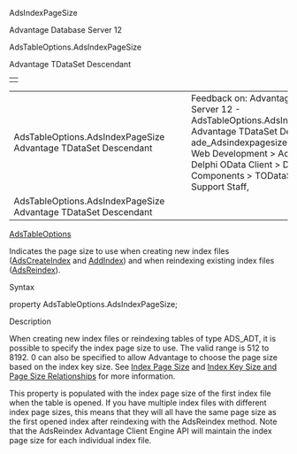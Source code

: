 AdsIndexPageSize




Advantage Database Server 12  

AdsTableOptions.AdsIndexPageSize

Advantage TDataSet Descendant

|  |
| --- |
|  |

|  |  |  |  |  |
| --- | --- | --- | --- | --- |
| AdsTableOptions.AdsIndexPageSize  Advantage TDataSet Descendant |  |  | Feedback on: Advantage Database Server 12 - AdsTableOptions.AdsIndexPageSize Advantage TDataSet Descendant ade\_Adsindexpagesize Advantage Web Development > Advantage Delphi OData Client > Delphi OData Components > TODataSet / Dear Support Staff, |  |
| AdsTableOptions.AdsIndexPageSize  Advantage TDataSet Descendant |  |  |  |  |

[AdsTableOptions](ade_adstableoptions.htm)

Indicates the page size to use when creating new index files ([AdsCreateIndex](ade_adscreateindex.htm) and [AddIndex](ade_addindex.htm)) and when reindexing existing index files ([AdsReindex](ade_adsreindex.htm)).

Syntax

property AdsTableOptions.AdsIndexPageSize;

Description

When creating new index files or reindexing tables of type ADS\_ADT, it is possible to specify the index page size to use. The valid range is 512 to 8192. 0 can also be specified to allow Advantage to choose the page size based on the index key size. See [Index Page Size](master_index_page_size.htm) and [Index Key Size and Page Size Relationships](master_index_key_size_and_page_size_relationships.htm) for more information.

This property is populated with the index page size of the first index file when the table is opened. If you have multiple index files with different index page sizes, this means that they will all have the same page size as the first opened index after reindexing with the AdsReindex method. Note that the AdsReindex Advantage Client Engine API will maintain the index page size for each individual index file.